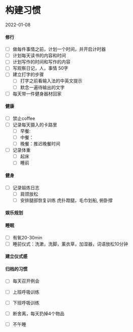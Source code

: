 # 构建习惯

2022-01-08

#### 修行

- [ ] 做每件事情之前，计划一个时间，并开启计时器
- [ ] 计划每天读书的内容和时间
- [ ] 计划写作的时间和写作的内容
- [ ] 写观察日记，人，事情 50字
- [ ] 建立打字的步骤
	- [ ] 打字之前看输入法的中英文提示
	- [ ] 默念一遍待输出的文字
- [ ] 每天带一件健身器材回家

#### 健康
- [ ] 禁止coffee
- [ ] 记录每天摄入的卡路里
    - [ ] 早餐:  
    - [ ] 中餐：
    - [ ] 晚餐：推迟晚餐时间

- [ ] 记录体重
	- [ ] 起床
	- [ ] 睡前

#### 健身
- [ ] 记录锻炼日志
    - [ ] 肩颈放松
    - [ ] 安排腿部恢复训练
        虎扑蹬腿，毛巾划船, 俯卧撑

#### 娱乐规划

#### 睡眠

- [ ] 有氧20-30min
- [ ] 睡前仪式：洗漱，洗脚，薰衣草，加湿器，词语放松10分钟

#### 建立仪式感


#### 归档的习惯

- [ ] 每天召开例会
- [ ] 上班呼吸训练
- [ ] 下班呼吸训练
- [ ] 断舍离，每天扔掉4个物品
- [ ] 不午睡


